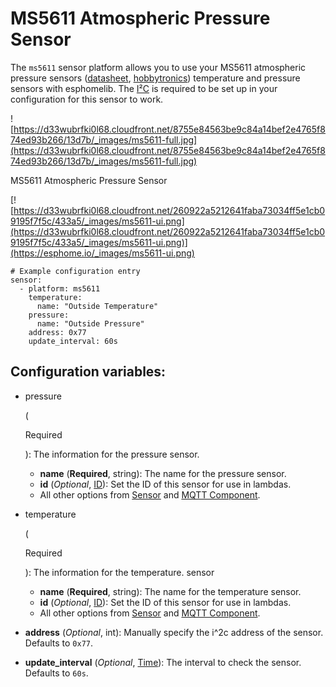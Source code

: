 # MS5611 Atmospheric Pressure Sensor

The `ms5611` sensor platform allows you to use your MS5611 atmospheric pressure sensors ([datasheet](https://www.te.com/commerce/DocumentDelivery/DDEController?Action=showdoc&DocId=Data+Sheet%7FMS5611-01BA03%7FB3%7Fpdf%7FEnglish%7FENG_DS_MS5611-01BA03_B3.pdf%7FCAT-BLPS0036), [hobbytronics](http://www.hobbytronics.co.uk/ms5611-altitude-sensor)) temperature and pressure sensors with esphomelib. The [I²C](https://esphome.io/components/i2c#i2c) is required to be set up in your configuration for this sensor to work.

![https://d33wubrfki0l68.cloudfront.net/8755e84563be9c84a14bef2e4765f874ed93b266/13d7b/_images/ms5611-full.jpg](https://d33wubrfki0l68.cloudfront.net/8755e84563be9c84a14bef2e4765f874ed93b266/13d7b/_images/ms5611-full.jpg)

MS5611 Atmospheric Pressure Sensor

[![https://d33wubrfki0l68.cloudfront.net/260922a5212641faba73034ff5e1cb09195f7f5c/433a5/_images/ms5611-ui.png](https://d33wubrfki0l68.cloudfront.net/260922a5212641faba73034ff5e1cb09195f7f5c/433a5/_images/ms5611-ui.png)](https://esphome.io/_images/ms5611-ui.png)

```
# Example configuration entry
sensor:
  - platform: ms5611
    temperature:
      name: "Outside Temperature"
    pressure:
      name: "Outside Pressure"
    address: 0x77
    update_interval: 60s
```

## Configuration variables:

- pressure

   

  (

  Required

  ): The information for the pressure sensor.

  - **name** (**Required**, string): The name for the pressure sensor.
  - **id** (*Optional*, [ID](https://esphome.io/guides/configuration-types#config-id)): Set the ID of this sensor for use in lambdas.
  - All other options from [Sensor](https://esphome.io/components/sensor/#config-sensor) and [MQTT Component](https://esphome.io/components/mqtt#config-mqtt-component).

- temperature

   

  (

  Required

  ): The information for the temperature. sensor

  - **name** (**Required**, string): The name for the temperature sensor.
  - **id** (*Optional*, [ID](https://esphome.io/guides/configuration-types#config-id)): Set the ID of this sensor for use in lambdas.
  - All other options from [Sensor](https://esphome.io/components/sensor/#config-sensor) and [MQTT Component](https://esphome.io/components/mqtt#config-mqtt-component).

- **address** (*Optional*, int): Manually specify the i^2c address of the sensor. Defaults to `0x77`.

- **update_interval** (*Optional*, [Time](https://esphome.io/guides/configuration-types#config-time)): The interval to check the sensor. Defaults to `60s`.